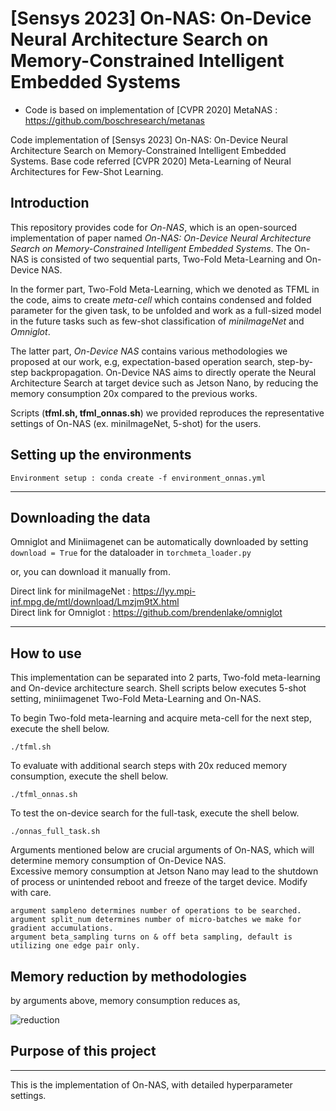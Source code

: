 # [Sensys 2023] On-NAS: On-Device Neural Architecture Search on Memory-Constrained Intelligent Embedded Systems

* Code is based on implementation of [CVPR 2020] MetaNAS : https://github.com/boschresearch/metanas

Code implementation of  [Sensys 2023] On-NAS: On-Device Neural Architecture Search on Memory-Constrained Intelligent Embedded Systems.
Base code referred [CVPR 2020] Meta-Learning of Neural Architectures for Few-Shot Learning.
## Introduction

This repository provides code for *On-NAS*, which is an open-sourced implementation of paper named *On-NAS: On-Device Neural Architecture Search on Memory-Constrained Intelligent Embedded Systems*. 
The On-NAS is consisted of two sequential parts, Two-Fold Meta-Learning and On-Device NAS. 

In the former part, Two-Fold Meta-Learning, which we denoted as TFML in the code, aims to create *meta-cell* which contains condensed and folded parameter for the given task,
to be unfolded and work as a full-sized model in the future tasks such as few-shot classification of *miniImageNet* and *Omniglot*. 

The latter part, *On-Device NAS* contains various methodologies we proposed at our work, e.g, expectation-based operation search, step-by-step backpropagation. 
On-Device NAS aims to directly operate the Neural Architecture Search at target device such as Jetson Nano, by reducing the memory consumption 20x compared to the previous works.

Scripts (**tfml.sh, tfml_onnas.sh**)  we provided reproduces the representative settings of On-NAS (ex. miniImageNet, 5-shot)  for the users.



## Setting up the environments
```
Environment setup : conda create -f environment_onnas.yml
```

---
## Downloading the data 


Omniglot and Miniimagenet can be automatically downloaded by setting
```download = True``` for the dataloader in ```torchmeta_loader.py```

or, you can download it manually from. 

Direct link for miniImageNet : https://lyy.mpi-inf.mpg.de/mtl/download/Lmzjm9tX.html \
Direct link for Omniglot : https://github.com/brendenlake/omniglot




---


## How to use

This implementation can be separated into 2 parts, Two-fold meta-learning and On-device architecture search. 
Shell scripts below executes 5-shot setting, miniimagenet Two-Fold Meta-Learning and On-NAS. 

To begin Two-fold meta-learning and acquire meta-cell for the next step, execute the shell below.

```
./tfml.sh
```

To evaluate with additional search steps with 20x reduced memory consumption, execute the shell below.

```
./tfml_onnas.sh
```

To test the on-device search for the full-task, execute the shell below.

```
./onnas_full_task.sh
```



Arguments mentioned below are crucial arguments of On-NAS, which will determine memory consumption of On-Device NAS. \
Excessive memory consumption at Jetson Nano may lead to the shutdown of process or unintended reboot and freeze of the target device. Modify with care. 
```
argument sampleno determines number of operations to be searched.
argument split_num determines number of micro-batches we make for gradient accumulations.
argument beta_sampling turns on & off beta sampling, default is utilizing one edge pair only.
```

## Memory reduction by methodologies
by arguments above, memory consumption reduces as,

![reduction](https://github.com/sensys364/OnNAS/blob/master/images/reduction.png)






## Purpose of this project
---
This is the implementation of On-NAS, with detailed hyperparameter settings. 





